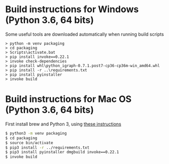 # Build instructions for Windows (Python 3.6, 64 bits)
Some useful tools are downloaded automatically when running build scripts

```
> python -m venv packaging
> cd packaging
> Scripts\activate.bat
> pip install invoke==0.22.1
> invoke check-dependencies
> pip install whl\python_igraph-0.7.1.post7-cp36-cp36m-win_amd64.whl
> pip install -r ..\requirements.txt
> pip install pyinstaller
> invoke build
```

# Build instructions for Mac OS (Python 3.6, 64 bits)
First install brew and Python 3, using [these instructions](http://docs.python-guide.org/en/latest/starting/install3/osx/)

```bash
$ python3 -m venv packaging
$ cd packaging
$ source bin/activate
$ pip3 install -r ../requirements.txt
$ pip3 install pyinstaller dmgbuild invoke==0.22.1
$ invoke build
```